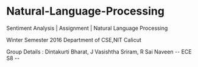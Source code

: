 # Natural-Language-Processing
Sentiment Analysis | Assignment | Natural Language Processing

Winter Semester 2016
Department of CSE,NIT Calicut

Group Details :
 Dintakurti Bharat,
 J Vasishtha Sriram,
 R Sai Naveen
 -- ECE S8 -- 

